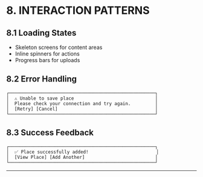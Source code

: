 # 8. INTERACTION PATTERNS

## 8.1 Loading States
- Skeleton screens for content areas
- Inline spinners for actions
- Progress bars for uploads

## 8.2 Error Handling
```
┌──────────────────────────────────────────────────────┐
│  ⚠️ Unable to save place                              │
│  Please check your connection and try again.         │
│  [Retry] [Cancel]                                    │
└──────────────────────────────────────────────────────┘
```

## 8.3 Success Feedback
```
┌──────────────────────────────────────────────────────┐
│  ✅ Place successfully added!                         │
│  [View Place] [Add Another]                          │
└──────────────────────────────────────────────────────┘
```

---
